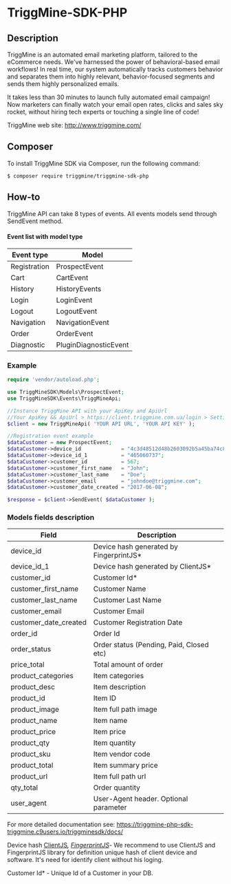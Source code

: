 # TriggMine-SDK-PHP
## Description
TriggMine is an automated email marketing platform, tailored to the eCommerce needs. We've harnessed the power of behavioral-based email workflows! In real time, our system automatically tracks customers behavior and separates them into highly relevant, behavior-focused segments and sends them highly personalized emails.

It takes less than 30 minutes to launch fully automated email campaign! Now marketers can finally watch your email open rates, clicks and sales sky rocket, without hiring tech experts or touching a single line of code!

TriggMine web site: http://www.triggmine.com/

## Composer
To install TriggMine SDK via Composer, run the following command:

`$ composer require triggmine/triggmine-sdk-php`

## How-to
TriggMine API сan take 8 types of events. All events models send through SendEvent method.

#### Event list with model type 
**Event type** | **Model** |
--|--|
Registration | ProspectEvent |
Cart | CartEvent |
History | HistoryEvents |
Login | LoginEvent |
Logout | LogoutEvent |
Navigation | NavigationEvent |
Order | OrderEvent |
Diagnostic | PluginDiagnosticEvent |


### Example
```PHP
require 'vendor/autoload.php';

use TriggMineSDK\Models\ProspectEvent;
use TriggMineSDK\Events\TriggMineApi;

//Instance TriggMine API with your ApiKey and ApiUrl
//Your ApiKey && ApiUrl > https://client.triggmine.com.ua/login > Settings > Integration 
$client = new TriggMineApi( 'YOUR API URL', 'YOUR API KEY' );

//Registration event example
$dataCustomer = new ProspectEvent;
$dataCustomer->device_id             = "4c3d48512d48b2603092b5a45ba74c8c";
$dataCustomer->device_id_1           = "465060737";
$dataCustomer->customer_id           = 567;
$dataCustomer->customer_first_name   = "John";
$dataCustomer->customer_last_name    = "Doe";
$dataCustomer->customer_email        = "johndoe@triggmine.com";
$dataCustomer->customer_date_created = "2017-06-08";

$response = $client->SendEvent( $dataCustomer );
```

### Models fields description
**Field** | **Description**|
--|--|
device_id|Device hash generated by FingerprintJS*|
device_id_1|Device hash generated by ClientJS*|
customer_id|Customer Id*|
customer_first_name|Customer Name|
customer_last_name|Customer Last Name|
customer_email|Customer Email|
customer_date_created|Customer Registration Date|
order_id|Order Id|
order_status|Order status (Pending, Paid, Closed etc)|
price_total|Total amount of order|
product_categories|Item categories|
product_desc|Item description|
product_id|Item ID|
product_image|Item full path image|
product_name|Item name|
product_price|Item price|
product_qty|Item quantity|
product_sku|Item vendor code| 
product_total|Item summary price|
product_url|Item full path url|
qty_total|Order quantity|
user_agent|User-Agent header. Optional parameter|

For more detailed documentation see: https://triggmine-php-sdk-triggmine.c9users.io/triggminesdk/docs/

Device hash [ClientJS](https://clientjs.org/)*, [FingerprintJS](https://valve.github.io/fingerprintjs/)*- We recommend to use ClientJS and FingerprintJS library for definition unique hash of client device and software. It's need for identify client without his loging.

Customer Id* - Unique Id of a Customer in your DB.